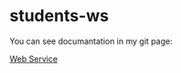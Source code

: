 # students-ws

You can see documantation in my git page:


[Web Service](http://avitalg.github.io/students-ws/)

